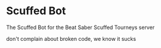 # Scuffed Bot
The Scuffed Bot for the Beat Saber Scuffed Tourneys server

don't complain about broken code, we know it sucks
